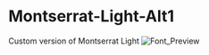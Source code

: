 # Montserrat-Light-Alt1
Custom version of Montserrat Light
![Font_Preview](https://user-images.githubusercontent.com/66045103/153519240-838ffe47-cf08-46e9-af5a-eb1d00000c2b.png)
